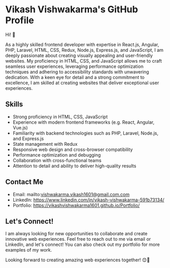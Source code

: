 # Vikash Vishwakarma's GitHub Profile

Hi! 👋

As a highly skilled frontend developer with expertise in React.js, Angular, PHP, Laravel, HTML, CSS, Redux, Node.js, Express.js, and JavaScript, I am deeply passionate about creating visually appealing and user-friendly websites. My proficiency in HTML, CSS, and JavaScript allows me to craft seamless user experiences, leveraging performance optimization techniques and adhering to accessibility standards with unwavering dedication. With a keen eye for detail and a strong commitment to excellence, I am skilled at creating websites that deliver exceptional user experiences.

## Skills
- Strong proficiency in HTML, CSS, JavaScript
- Experience with modern frontend frameworks (e.g. React, Angular, Vue.js)
- Familiarity with backend technologies such as PHP, Laravel, Node.js, and Express.js
- State management with Redux
- Responsive web design and cross-browser compatibility
- Performance optimization and debugging
- Collaboration with cross-functional teams
- Attention to detail and ability to deliver high-quality results

## Contact Me
- Email: mailto:vishwakarma.vikash1601@gmail.com.com
- LinkedIn: https://www.linkedin.com/in/vikash-vishwakarma-591b73134/
- Portfolio: https://vikashvishwakarma1601.github.io/Portfolio/

## Let's Connect!
I am always looking for new opportunities to collaborate and create innovative web experiences. Feel free to reach out to me via email or LinkedIn, and let's connect! You can also check out my portfolio for more examples of my work.

Looking forward to creating amazing web experiences together! 😊🚀
